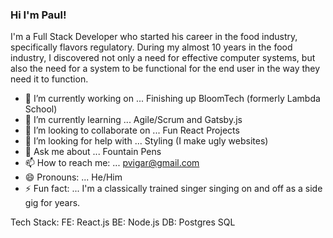 ### Hi I'm Paul!

I'm a Full Stack Developer who started his career in the food industry, specifically flavors regulatory.  During my almost 10 years in the food industry, I discovered not only a need for effective computer systems, but also the need for a system to be functional for the end user in the way they need it to function.  

- 🔭 I’m currently working on ... Finishing up BloomTech (formerly Lambda School)
- 🌱 I’m currently learning ... Agile/Scrum and Gatsby.js
- 👯 I’m looking to collaborate on ... Fun React Projects
- 🤔 I’m looking for help with ... Styling (I make ugly websites)
- 💬 Ask me about ... Fountain Pens
- 📫 How to reach me: ... pvigar@gmail.com
- 😄 Pronouns: ... He/Him
- ⚡ Fun fact: ... I'm a classically trained singer singing on and off as a side gig for years. 

Tech Stack:
FE: React.js
BE: Node.js
DB: Postgres SQL

<!--
**PVigar88/PVigar88** is a ✨ _special_ ✨ repository because its `README.md` (this file) appears on your GitHub profile.

Here are some ideas to get you started:

- 🔭 I’m currently working on ...
- 🌱 I’m currently learning ...
- 👯 I’m looking to collaborate on ...
- 🤔 I’m looking for help with ...
- 💬 Ask me about ...
- 📫 How to reach me: ...
- 😄 Pronouns: ...
- ⚡ Fun fact: ...
-->
